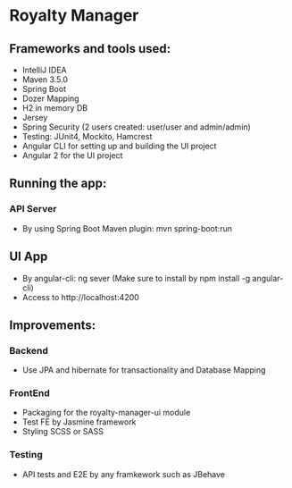 # Royalty Manager

## Frameworks and tools used:
- IntelliJ IDEA
- Maven 3.5.0
- Spring Boot
- Dozer Mapping
- H2 in memory DB
- Jersey
- Spring Security (2 users created: user/user and admin/admin)
- Testing: JUnit4, Mockito, Hamcrest
- Angular CLI for setting up and building the UI project
- Angular 2 for the UI project

## Running the app:
### API Server
- By using Spring Boot Maven plugin: mvn spring-boot:run

## UI App
- By angular-cli: ng sever (Make sure to install by npm install -g angular-cli)
- Access to http://localhost:4200


## Improvements:
### Backend
- Use JPA and hibernate for transactionality and Database Mapping

### FrontEnd
- Packaging for the royalty-manager-ui module
- Test FE by Jasmine framework
- Styling SCSS or SASS

### Testing
- API tests and E2E by any framkework such as JBehave
